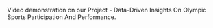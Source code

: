 Video demonstration on our Project - Data-Driven Insights On Olympic Sports Participation And Performance.
